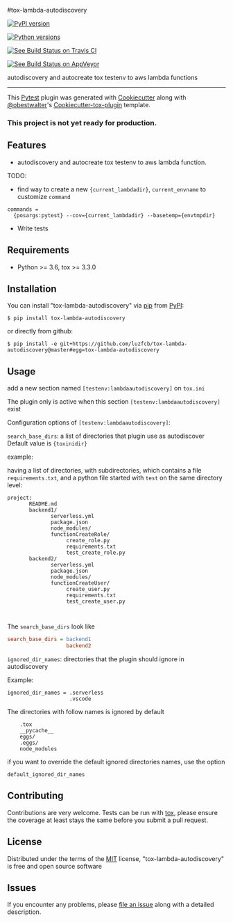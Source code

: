 #tox-lambda-autodiscovery


[![PyPI version](https://img.shields.io/pypi/v/tox-lambda-autodiscovery.svg)](https://pypi.org/project/tox-lambda-autodiscovery)

[![Python versions](https://img.shields.io/pypi/pyversions/tox-lambda-autodiscovery.svg)](https://pypi.org/project/tox-lambda-autodiscovery)

[![See Build Status on Travis CI](https://travis-ci.org/luzfcb/tox-lambda-autodiscovery.svg?branch=master)](https://travis-ci.org/luzfcb/tox-lambda-autodiscovery)

[![See Build Status on AppVeyor](https://ci.appveyor.com/api/projects/status/github/luzfcb/tox-lambda-autodiscovery?branch=master)](https://ci.appveyor.com/project/luzfcb/tox-lambda-autodiscovery/branch/master)

autodiscovery and autocreate tox testenv to aws lambda functions

------------------------------------------------------------------------

This [Pytest](https://github.com/pytest-dev/pytest) plugin was generated
with [Cookiecutter](https://github.com/audreyr/cookiecutter) along with
[\@obestwalter](https://github.com/obestwalter)\'s
[Cookiecutter-tox-plugin](https://github.com/tox-dev/cookiecutter-tox-plugin)
template.



### This project is not yet ready for production.

## Features


-   autodiscovery and autocreate tox testenv to aws lambda function.


TODO:
  - find way to create a new `{current_lambdadir}`, `current_envname` to customize `command`
  ```
  commands =
    {posargs:pytest} --cov={current_lambdadir} --basetemp={envtmpdir}
  ```
  - Write tests

## Requirements

-   Python >= 3.6, tox >= 3.3.0

## Installation


You can install \"tox-lambda-autodiscovery\" via
[pip](https://pypi.org/project/pip/) from [PyPI](https://pypi.org):

    $ pip install tox-lambda-autodiscovery
    
or directly from github:

    $ pip install -e git+https://github.com/luzfcb/tox-lambda-autodiscovery@master#egg=tox-lambda-autodiscovery

## Usage


add a new section named `[testenv:lambdaautodiscovery]` on `tox.ini`

The plugin only is active when this section `[testenv:lambdaautodiscovery]` exist


Configuration options of `[testenv:lambdaautodiscovery]`:

`search_base_dirs`: a list of directories that plugin use as autodiscover
Default value is `{toxinidir}`

example:

having a list of directories, with subdirectories, which contains a file `requirements.txt`, and a python file started with `test` on the same directory level:

```
project:
       README.md
       backend1/
              serverless.yml
              package.json
              node_modules/
              functionCreateRole/
                   create_role.py
                   requirements.txt
                   test_create_role.py
       backend2/
              serverless.yml
              package.json
              node_modules/
              functionCreateUser/
                   create_user.py
                   requirements.txt
                   test_create_user.py
   
                   
```

The `search_base_dirs` look like

```ini
search_base_dirs = backend1
                   backend2

```


`ignored_dir_names`: directories that the plugin should ignore in autodiscovery

Example:

```
ignored_dir_names = .serverless
                    .vscode

```

The directories with follow names is ignored by default

```
    .tox
    __pycache__
    eggs/
    .eggs/
    node_modules
```

if you want to override the default ignored directories names, use the option

```
default_ignored_dir_names
```

## Contributing


Contributions are very welcome. Tests can be run with
[tox](https://tox.readthedocs.io/en/latest/), please ensure the coverage
at least stays the same before you submit a pull request.

## License


Distributed under the terms of the
[MIT](http://opensource.org/licenses/MIT) license,
\"tox-lambda-autodiscovery\" is free and open source software

## Issues


If you encounter any problems, please [file an
issue](https://github.com/luzfcb/tox-lambda-autodiscovery/issues) along
with a detailed description.
